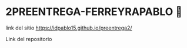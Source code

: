 # 2PREENTREGA-FERREYRAPABLO 🚀

link del sitio https://idpablo15.github.io/preentrega2/

Link del repositorio
